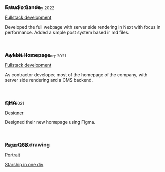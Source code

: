 ### Estudio Sande

<p style="absolute; margin-top: -2rem; font-size: 13px;">Febrary 2022 - May 2022</p>

<a href="https://www.estudiosande.com/" target="_blank"  aria-label="Go to Estudio Sande webpage"> Fullstack development </a>

Developed the full webpage with server side rendering in Next with focus in performance. Added a simple post system based in md files.

<br> 

### Awkbit Homepage

<p style="absolute; margin-top: -2rem; font-size: 13px;">September 2020 - Febrary 2021</p>

<a href="https://awkbit.com/" target="_blank" aria-label="Go to Awkbit webpage" > Fullstack development </a>

As contractor developed most of the homepage of the company, with server side rendering and a CMS backend.

<br> 

### CHA

<p style="absolute; margin-top: -2rem; font-size: 13px;">April 2021</p>
 
<a href="https://www.figma.com/file/gG4MdH9nPpLsnrYHBsZW1P/CHA" target="_blank" aria-label="Go to CHA webpage design" > Designer </a> 

Designed their new homepage using Figma.

<br> 

### Pure CSS drawing

<p style="absolute; margin-top: -2rem; font-size: 13px;">August 2020</p>

<a href="https://github.com/Em3c2/portraitCSSPURE" target="_blank" aria-label="Go to portrait in pure CSS" > Portrait </a>

<a href="https://codesandbox.io/s/csstartship-98bn2?file=/index.html" target="_blank" aria-label="Go to starship in pure CSS" > Starship in one div </a>
